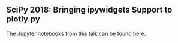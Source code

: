 ## SciPy 2018: Bringing ipywidgets Support to plotly.py

The Jupyter notebooks from this talk can be found [here](https://github.com/jonmmease/plotly_ipywidget_notebooks).
